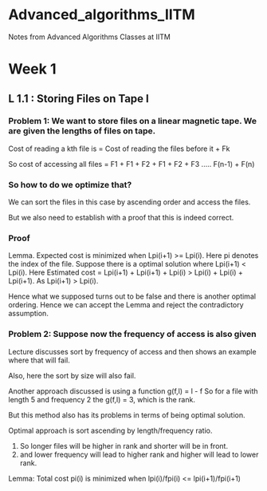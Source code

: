 # Advanced_algorithms_IITM
Notes from Advanced Algorithms Classes at IITM

# Week 1
## L 1.1 : Storing Files on Tape I

### Problem 1: We want to store files on a linear magnetic tape. We are given the lengths of files on tape.

Cost of reading a kth file is = Cost of reading the files before it + Fk

So cost of accessing all files = F1 + F1 + F2 + F1 + F2 + F3 ..... F(n-1) + F(n)

### So how to do we optimize that?
We can sort the files in this case by ascending order and access the files.

But we also need to establish with a proof that this is indeed correct.
### Proof

Lemma. Expected cost is minimized when Lpi(i+1) >= Lpi(i). Here pi denotes the index of the file.
Suppose there is a optimal solution where Lpi(i+1) < Lpi(i).
Here Estimated cost = Lpi(i+1) + Lpi(i+1) + Lpi(i) > Lpi(i) + Lpi(i) + Lpi(i+1). As Lpi(i+1) > Lpi(i).

Hence what we supposed turns out to be false and there is another optimal ordering. Hence we can accept the Lemma and reject the contradictory assumption.

### Problem 2: Suppose now the frequency of access is also given
Lecture discusses sort by frequency of access and then shows an example where that will fail.

Also, here the sort by size will also fail.

Another approach discussed is using a function g(f,l) = l - f
So for a file with length 5 and frequency 2 the g(f,l) = 3, which is the rank.

But this method also has its problems in terms of being optimal solution.

Optimal approach is sort ascending by length/frequency ratio. 

1. So longer files will be higher in rank and shorter will be in front.
2. and lower frequency will lead to higher rank and higher will lead to lower rank.

Lemma: Total cost pi(i) is minimized when lpi(i)/fpi(i) <= lpi(i+1)/fpi(i+1)
